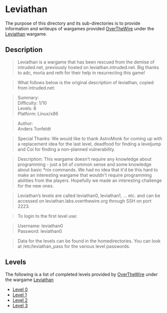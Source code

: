 # Leviathan

The purpose of this directory and its sub-directories is to provide information and writeups of wargames provided [OverTheWire](http://overthewire.org/wargames/) under the [Leviathan](http://overthewire.org/wargames/leviathan/) wargame.

## Description
>Leviathan is a wargame that has been rescued from the demise of intruded.net, previously hosted on leviathan.intruded.net. Big thanks to adc, morla and reth for their help in resurrecting this game!

>What follows below is the original description of leviathan, copied from intruded.net:

>Summary:  
Difficulty:     1/10  
Levels:         8  
Platform:   Linux/x86

> Author:  
Anders Tonfeldt

>Special Thanks:
We would like to thank AstroMonk for coming up with a replacement idea for the last level,
deadfood for finding a leveljump and Coi for finding a non-planned vulnerability.

>Description:
This wargame doesn't require any knowledge about programming - just a bit of common
sense and some knowledge about basic *nix commands. We had no idea that it'd be this
hard to make an interesting wargame that wouldn't require programming abilities from 
the players. Hopefully we made an interesting challenge for the new ones.

>Leviathan’s levels are called leviathan0, leviathan1, … etc. and can be accessed on leviathan.labs.overthewire.org through SSH on port 2223.

>To login to the first level use:

>Username: leviathan0  
Password: leviathan0

>Data for the levels can be found in the homedirectories. You can look at /etc/leviathan_pass for the various level passwords.


## Levels
The following is a list of completed levels provided by [OverTheWire](http://overthewire.org/wargames/) under the wargame [Leviathan](http://overthewire.org/wargames/leviathan/) 
- [Level 0](https://github.com/JFarina5/Cyber-Writeups/tree/master/overthewire/Leviathan/Level%200)
- [Level 1](https://github.com/JFarina5/Cyber-Writeups/tree/master/overthewire/Leviathan/Level%201)
- [Level 2](https://github.com/JFarina5/Cyber-Writeups/tree/master/overthewire/Leviathan/Level%202)
- [Level 3](https://github.com/JFarina5/Cyber-Writeups/tree/master/overthewire/Leviathan/Level%203)
